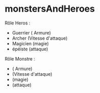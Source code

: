 # monstersAndHeroes

Rôle Heros :

- Guerrier ( Armure)
- Archer (Vitesse d'attaque)
- Magicien (magie)
- épéiste (attaque)

Rôle Monstre :

- ( Armure)
- (Vitesse d'attaque)
- (magie)
- (attaque)
